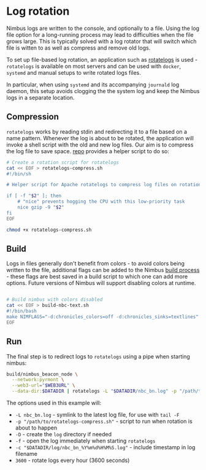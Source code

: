# Log rotation

Nimbus logs are written to the console, and optionally to a file. Using the log file option for a long-running process may lead to difficulties when the file grows large. This is typically solved with a log rotator that will switch which file is witten to as well as compress and remove old logs.

To set up file-based log rotation, an application such as [rotatelogs](https://httpd.apache.org/docs/2.4/programs/rotatelogs.html) is used - `rotatelogs` is available on most servers and can be used with `docker`, `systemd` and manual setups to write rotated logs files.

In particular, when using `systemd` and its accompanying `journald` log daemon, this setup avoids clogging the the system log and keep the Nimbus logs in a separate location.

## Compression

`rotatelogs` works by reading stdin and redirecting it to a file based on a name pattern. Whenever the log is about to be rotated, the application will invoke a shell script with the old and new log files. Our aim is to compress the log file to save space. [repo](https://github.com/status-im/nimbus-eth2/tree/unstable/scripts/rotatelogs-compress.sh) provides a helper script to do so:

```bash
# Create a rotation script for rotatelogs
cat << EOF > rotatelogs-compress.sh
#!/bin/sh

# Helper script for Apache rotatelogs to compress log files on rotation - `$2` contains the old log file name

if [ -f "$2" ]; then
    # "nice" prevents hogging the CPU with this low-priority task
    nice gzip -9 "$2"
fi
EOF

chmod +x rotatelogs-compress.sh
```

## Build

Logs in files generally don't benefit from colors - to avoid colors being written to the file, additional flags can be added to the Nimbus [build process](./build.md) - these flags are best saved in a build script to which one can add more options. Future versions of Nimbus will support disabling colors at runtime.

```bash

# Build nimbus with colors disabled
cat << EOF > build-nbc-text.sh
#!/bin/bash
make NIMFLAGS="-d:chronicles_colors=off -d:chronicles_sinks=textlines" nimbus_beacon_node
EOF
```

## Run

The final step is to redirect logs to `rotatelogs` using a pipe when starting nimbus:

```bash
build/nimbus_beacon_node \
  --network:pyrmont \
  --web3-url="$WEB3URL" \
  --data-dir:$DATADIR | rotatelogs -L "$DATADIR/nbc_bn.log" -p "/path/to/rotatelogs-compress.sh" -D -f -c "$DATADIR/log/nbc_bn_%Y%m%d%H%M%S.log" 3600
```

The options used in this example will:

* `-L nbc_bn.log` - symlink to the latest log file, for use with `tail -F`
* `-p "/path/to/rotatelogs-compress.sh"` - script to run when rotation is about to happen
* `-D` - create the `log` directory if needed
* `-f` - open the log immediately when starting `rotatelogs`
* `-c "$DATADIR/log/nbc_bn_%Y%m%d%H%M%S.log"` - include timestamp in log filename
* `3600` - rotate logs every hour (3600 seconds)
